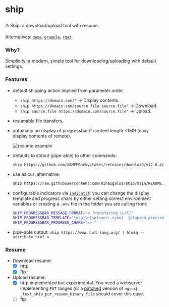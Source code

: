 # ship

⛵ Ship: a download/upload tool with resume.

Alternatives:
[`duma`](https://github.com/mattgathu/duma), [`grapple`](https://github.com/daveallie/grapple), [`rget`](https://github.com/Arcterus/rget).

### Why?
Simplicity: a modern, simple tool for downloading/uploading with default settings.

### Features
* default shipping action implied from parameter order.
  * `ship https://domain.com/"` -> Display contents.
  * `ship https://domain.com/source.file source.file"` -> Download.
  * `ship source.file https://domain.com/source.file"` -> Upload.

* resumable file transfers.
* automatic no display of progressbar if content length <1MB (easy display contents of remote).

  ![resume example](screenshots/ship.gif)
* defaults to stdout (pipe-able) to other commands:
  ```bash
  ship https://github.com/XAMPPRocky/tokei/releases/download/v12.0.4/tokei-x86_64-unknown-linux-gnu.tar.gz | tar xvz
  ```
* use as curl alternative:
  ```bash
  ship https://raw.githubusercontent.com/mihaigalos/ship/main/README.md
  ```
* configurable indicators via [`indicatif`](https://crates.io/crates/indicatif): you can change the display template and progress chars by either setting correct environment variables or creating a `.env` file in the folder you are calling from:
  ```bash
  SHIP_PROGRESSBAR_MESSAGE_FORMAT="⛵ Transfering {url}"
  SHIP_PROGRESSBAR_TEMPLATE="{msg}\n{spinner:.cyan}  {elapsed_precise} ▕{bar:.white}▏ {bytes}/{total_bytes}  {bytes_per_sec}  ETA {eta}."
  SHIP_PROGRESSBAR_PROGRESS_CHARS="=>-"
  ```
* pipe-able output: `ship https://www.rust-lang.org/ | htmlq --attribute href a`

### Resume

* Download resume:
  * [x] http
  * [x] ftp
* Upload resume:
  * [x] http implemented but experimental. You need a webserver implementing `PUT` ranges (or a [patched](https://github.com/arut/nginx-patches) version of `nginx`). `_test_ship_put_resume_binary_file` should cover this case.
  * [ ] ftp